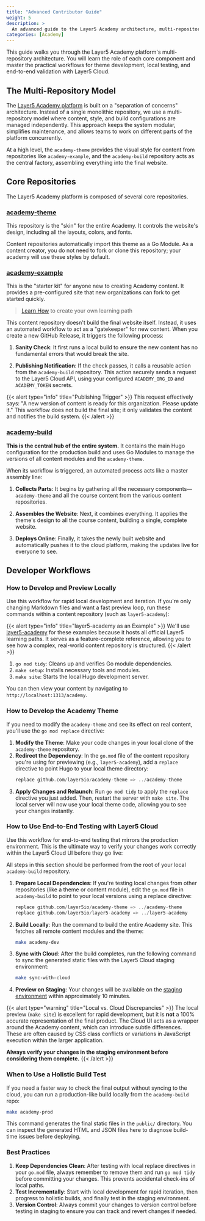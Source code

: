 ```yaml
---
title: "Advanced Contributor Guide"
weight: 5
description: >
  An advanced guide to the Layer5 Academy architecture, multi-repository workflow, and development best practices for contributors.
categories: [Academy]
---
```


This guide walks you through the Layer5 Academy platform's multi-repository architecture. You will learn the role of each core component and master the practical workflows for theme development, local testing, and end-to-end validation with Layer5 Cloud.

## The Multi-Repository Model

The [Layer5 Academy platform](https://cloud.layer5.io/academy) is built on a "separation of concerns" architecture. Instead of a single monolithic repository, we use a multi-repository model where content, style, and build configurations are managed independently. This approach keeps the system modular, simplifies maintenance, and allows teams to work on different parts of the platform concurrently.

At a high level, the `academy-theme` provides the visual style for content from repositories like `academy-example`, and the `academy-build` repository acts as the central factory, assembling everything into the final website.

## Core Repositories

The Layer5 Academy platform is composed of several core repositories.

### [academy-theme](https://github.com/layer5io/academy-theme)

This repository is the "skin" for the entire Academy. It controls the website's design, including all the layouts, colors, and fonts.

Content repositories automatically import this theme as a Go Module. As a content creator, you do not need to fork or clone this repository; your academy will use these styles by default.

### [academy-example](https://github.com/layer5io/academy-example)

This is the "starter kit" for anyone new to creating Academy content. It provides a pre-configured site that new organizations can fork to get started quickly.

> [Learn How](../creating-your-learning-path/) to create your own learning path

This content repository doesn't build the final website itself. Instead, it uses an automated workflow to act as a "gatekeeper" for new content. When you create a new GitHub Release, it triggers the following process:

1. **Sanity Check**: It first runs a local build to ensure the new content has no fundamental errors that would break the site.

2. **Publishing Notification**: If the check passes, it calls a reusable action from the `academy-build` repository. This action securely sends a request to the Layer5 Cloud API, using your configured `ACADEMY_ORG_ID` and `ACADEMY_TOKEN` secrets.

{{< alert type="info" title="Publishing Trigger" >}}
This request effectively says: "A new version of content is ready for this organization. Please update it." This workflow does not build the final site; it only validates the content and notifies the build system.
{{< /alert >}}

### [academy-build](https://github.com/layer5io/academy-build)

**This is the central hub of the entire system.** It contains the main Hugo configuration for the production build and uses Go Modules to manage the versions of all content modules and the `academy-theme`.

When its workflow is triggered, an automated process acts like a master assembly line:

1.  **Collects Parts**: It begins by gathering all the necessary components—`academy-theme` and all the course content from the various content repositories.

2.  **Assembles the Website**: Next, it combines everything. It applies the theme's design to all the course content, building a single, complete website.

3.  **Deploys Online**: Finally, it takes the newly built website and automatically pushes it to the cloud platform, making the updates live for everyone to see.

## Developer Workflows

### How to Develop and Preview Locally

Use this workflow for rapid local development and iteration. If you're only changing Markdown files and want a fast preview loop, run these commands within a content repository (such as `layer5-academy`):

{{< alert type="info" title="layer5-academy as an Example" >}}
We'll use [layer5-academy](https://github.com/layer5io/layer5-academy) for these examples because it hosts all official Layer5 learning paths. It serves as a feature-complete reference, allowing you to see how a complex, real-world content repository is structured.
{{< /alert >}}

1. `go mod tidy`: Cleans up and verifies Go module dependencies.
2. `make setup`: Installs necessary tools and modules.
3. `make site`: Starts the local Hugo development server.

You can then view your content by navigating to `http://localhost:1313/academy`.

### How to Develop the Academy Theme

If you need to modify the `academy-theme` and see its effect on real content, you'll use the `go mod replace` directive:

1. **Modify the Theme**: Make your code changes in your local clone of the `academy-theme` repository.
2. **Redirect the Dependency**: In the `go.mod` file of the content repository you're using for previewing (e.g., `layer5-academy`), add a `replace` directive to point Hugo to your local theme directory:
   ```go
   replace github.com/layer5io/academy-theme => ../academy-theme
   ```
3. **Apply Changes and Relaunch**: Run `go mod tidy` to apply the `replace` directive you just added. Then, restart the server with `make site`. The local server will now use your local theme code, allowing you to see your changes instantly.

### How to Use End-to-End Testing with Layer5 Cloud

Use this workflow for end-to-end testing that mirrors the production environment. This is the ultimate way to verify your changes work correctly within the Layer5 Cloud UI before they go live:

All steps in this section should be performed from the root of your local `academy-build` repository.

1. **Prepare Local Dependencies**: If you're testing local changes from other repositories (like a theme or content module), edit the `go.mod` file in `academy-build` to point to your local versions using a replace directive:
   ```go
   replace github.com/layer5io/academy-theme => ../academy-theme
   replace github.com/layer5io/layer5-academy => ../layer5-academy
   ```

2. **Build Locally**: Run the command to build the entire Academy site. This fetches all remote content modules and the theme:
   ```bash
   make academy-dev
   ```

3. **Sync with Cloud**: After the build completes, run the following command to sync the generated static files with the Layer5 Cloud staging environment:
   ```bash
   make sync-with-cloud
   ```

4. **Preview on Staging**: Your changes will be available on the [staging environment](https://staging-cloud.layer5.io/) within approximately 10 minutes.

{{< alert type="warning" title="Local vs. Cloud Discrepancies" >}}
The local preview (`make site`) is excellent for rapid development, but it is **not** a 100% accurate representation of the final product. The Cloud UI acts as a wrapper around the Academy content, which can introduce subtle differences. These are often caused by CSS class conflicts or variations in JavaScript execution within the larger application.

**Always verify your changes in the staging environment before considering them complete.**
{{< /alert >}}

### When to Use a Holistic Build Test

If you need a faster way to check the final output without syncing to the cloud, you can run a production-like build locally from the `academy-build` repo:

```bash
make academy-prod
```

This command generates the final static files in the `public/` directory. You can inspect the generated HTML and JSON files here to diagnose build-time issues before deploying.

### Best Practices

1. **Keep Dependencies Clean**: After testing with local replace directives in your `go.mod` file, always remember to remove them and run `go mod tidy` before committing your changes. This prevents accidental check-ins of local paths.
2. **Test Incrementally**: Start with local development for rapid iteration, then progress to holistic builds, and finally test in the staging environment.
3. **Version Control**: Always commit your changes to version control before testing in staging to ensure you can track and revert changes if needed.